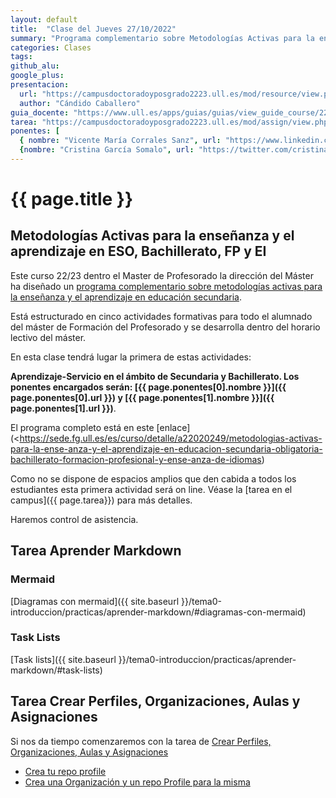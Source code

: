 ```yaml
---
layout: default
title:  "Clase del Jueves 27/10/2022"
summary: "Programa complementario sobre Metodologías Activas para la enseñanza y el aprendizaje en ESO, Bachillerato, FP y EI"
categories: Clases
tags:  
github_alu: 
google_plus: 
presentacion: 
  url: "https://campusdoctoradoyposgrado2223.ull.es/mod/resource/view.php?id=843"
  author: "Cándido Caballero"
guia_docente: "https://www.ull.es/apps/guias/guias/view_guide_course/2223/125771143"
tarea: "https://campusdoctoradoyposgrado2223.ull.es/mod/assign/view.php?id=29953"
ponentes: [ 
  { nombre: "Vicente María Corrales Sanz", url: "https://www.linkedin.com/in/vicente-maria-corrales-sanz-b0368a159/"}, 
  {nombre: "Cristina García Somalo", url: "https://twitter.com/cristinagsomalo"}]
---
```


# {{ page.title }}

## Metodologías Activas para la enseñanza y el aprendizaje en ESO, Bachillerato, FP y EI

Este curso 22/23 dentro el Master de Profesorado la dirección del Máster ha diseñado un [programa complementario sobre metodologías activas para la enseñanza y el aprendizaje en educación secundaria](https://www.ull.es/portal/agenda/evento/metodologias-activas-para-la-ensenanza-y-el-aprendizaje-en-educacion-secundaria-obligatoria-bachillerato-formacion-profesional-y-ensenanza-de-idiomas/). 

Está estructurado en cinco actividades formativas para todo el alumnado del máster de Formación del Profesorado y se desarrolla dentro del horario lectivo del máster.

En esta clase tendrá lugar la primera de estas actividades: 


**Aprendizaje-Servicio en el ámbito de Secundaria y Bachillerato.  Los ponentes encargados serán: 
[{{ page.ponentes[0].nombre }}]({{ page.ponentes[0].url }}) y 
[{{ page.ponentes[1].nombre }}]({{ page.ponentes[1].url }})**.  

El programa completo está  en este [enlace](<https://sede.fg.ull.es/es/curso/detalle/a22020249/metodologias-activas-para-la-ense-anza-y-el-aprendizaje-en-educacion-secundaria-obligatoria-bachillerato-formacion-profesional-y-ense-anza-de-idiomas)


Como no se dispone de espacios amplios que den cabida a todos los estudiantes esta primera actividad será on line.
Véase la [tarea en el campus]({{ page.tarea}}) para más detalles.
 
Haremos control de asistencia.

## Tarea Aprender Markdown

### Mermaid 

[Diagramas con mermaid]({{ site.baseurl }}/tema0-introduccion/practicas/aprender-markdown/#diagramas-con-mermaid)

### Task Lists

[Task lists]({{ site.baseurl }}/tema0-introduccion/practicas/aprender-markdown/#task-lists)

## Tarea Crear Perfiles, Organizaciones, Aulas y Asignaciones

Si nos da tiempo comenzaremos con la tarea de [Crear Perfiles, Organizaciones, Aulas y Asignaciones]({{site.baseurl}}/practicas/creando-un-perfil)

* [Crea tu repo profile]({{site.baseurl}}/practicas/creando-un-perfil#crea-tu-repo-profile)
* [Crea una Organización y un repo Profile para la misma]({{site.baseurl}}/practicas/creando-un-perfil#crea-una-organizaci%C3%B3n-y-un-repo-profile-para-la-misma)
